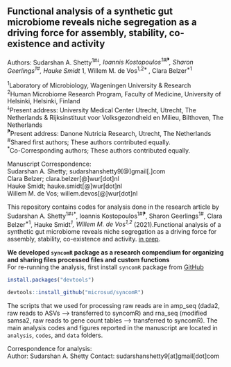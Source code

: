 Functional analysis of a synthetic gut microbiome reveals niche segregation as a driving force for assembly, stability, co-existence and activity       
----------------------------------------------------------------------------------------------------------------------

Authors: Sudarshan A. Shetty<sup>1#⸸*</sup>, Ioannis Kostopoulos<sup>1#⁋</sup>, Sharon Geerlings<sup>1#</sup>, Hauke Smidt<sup>* 1</sup>, Willem M. de Vos<sup>1,2* </sup>, Clara Belzer<sup>*1</sup>  

<sup>1</sup>Laboratory of Microbiology, Wageningen University & Research   
<sup>2</sup>Human Microbiome Research Program, Faculty of Medicine, University of Helsinki, Helsinki, Finland   
<sup>⸸</sup>Present address: University Medical Center Utrecht, Utrecht, The Netherlands & Rijksinstituut voor Volksgezondheid en Milieu, Bilthoven, The Netherlands  
<sup>⁋</sup>Present address: Danone Nutricia Research, Utrecht, The Netherlands  
<sup>#</sup>Shared first authors; These authors contributed equally.  
<sup>*</sup>Co-Corresponding authors; These authors contributed equally.  
  

Manuscript Correspondence:  
Sudarshan A. Shetty; sudarshanshetty9[@]gmail[.]com  
Clara Belzer; clara.belzer[@]wur[dot]nl   
Hauke Smidt; hauke.smidt[@]wur[dot]nl   
Willem M. de Vos; willem.devos[@]wur[dot]nl    

This repository contains codes for analysis done in the research article by Sudarshan A. Shetty<sup>1#⸸*</sup>, Ioannis Kostopoulos<sup>1#⁋</sup>, Sharon Geerlings<sup>1#</sup>, Clara Belzer<sup>*1</sup>, Hauke Smidt<sup>*1</sup>, Willem M. de Vos<sup>1,2</sup>* (2021).Functional analysis of a synthetic gut microbiome reveals niche segregation as a driving force for assembly, stability, co-existence and activity. [in prep](XXX).   

**We developed `syncomR` package as a research compendium for organizing and sharing files processed files and custom functions**   
For re-running the analysis, first install `syncomR` package from [GitHub](https://github.com/microsud/syncomR)  

```r
install.packages("devtools")

devtools::install_github("microsud/syncomR")

```
The scripts that we used for processing raw reads are in amp_seq (dada2, raw reads to ASVs --> transferred to syncomR) and rna_seq (modified samsa2, raw reads to gene count tables --> transferred to syncomR). The main analysis codes and figures reported in the manuscript are located in `analysis`, `codes`, and `data` folders.  

Correspondence for analysis:  
Author: Sudarshan A. Shetty
Contact: sudarshanshetty9[at]gmail[dot]com  
